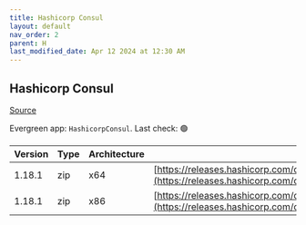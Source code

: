 ```yaml
---
title: Hashicorp Consul
layout: default
nav_order: 2
parent: H
last_modified_date: Apr 12 2024 at 12:30 AM
---
```


## Hashicorp Consul

[Source](https://www.consul.io/)

Evergreen app: `HashicorpConsul`. Last check: 🟢

| Version | Type | Architecture | URI                                                                                                                                                          |
| ------- | ---- | ------------ | ------------------------------------------------------------------------------------------------------------------------------------------------------------ |
| 1.18.1  | zip  | x64          | [https://releases.hashicorp.com/consul/1.18.1/consul_1.18.1_windows_amd64.zip](https://releases.hashicorp.com/consul/1.18.1/consul_1.18.1_windows_amd64.zip) |
| 1.18.1  | zip  | x86          | [https://releases.hashicorp.com/consul/1.18.1/consul_1.18.1_windows_386.zip](https://releases.hashicorp.com/consul/1.18.1/consul_1.18.1_windows_386.zip)     |
